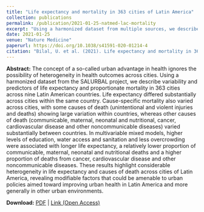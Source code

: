 ```yaml
---
title: "Life expectancy and mortality in 363 cities of Latin America"
collection: publications
permalink: /publication/2021-01-25-natmed-lac-mortality
excerpt: "Using a harmonized dataset from multiple sources, we describe variability and predictors of life expectancy and proportionate mortality in 363 cities across nine Latin American countries."
date: 2021-01-25
venue: "Nature Medicine"
paperurl: https://doi.org/10.1038/s41591-020-01214-4
citation: "Bilal, U. et al. (2021). Life expectancy and mortality in 363 cities of Latin America. <i>Nature Medicine, 27</i>(3), 463-470."
---
```


**Abstract:**
The concept of a so-called urban advantage in health ignores the possibility of heterogeneity in health outcomes across cities. Using a harmonized dataset from the SALURBAL project, we describe variability and predictors of life expectancy and proportionate mortality in 363 cities across nine Latin American countries. Life expectancy differed substantially across cities within the same country. Cause-specific mortality also varied across cities, with some causes of death (unintentional and violent injuries and deaths) showing large variation within countries, whereas other causes of death (communicable, maternal, neonatal and nutritional, cancer, cardiovascular disease and other noncommunicable diseases) varied substantially between countries. In multivariable mixed models, higher levels of education, water access and sanitation and less overcrowding were associated with longer life expectancy, a relatively lower proportion of communicable, maternal, neonatal and nutritional deaths and a higher proportion of deaths from cancer, cardiovascular disease and other noncommunicable diseases. These results highlight considerable heterogeneity in life expectancy and causes of death across cities of Latin America, revealing modifiable factors that could be amenable to urban policies aimed toward improving urban health in Latin America and more generally in other urban environments.

**Download:** [PDF](https://xizewang.github.io/files/2021-01-25-natmed-lac-mortality.pdf) \| [Link (Open Access)](https://doi.org/10.1038/s41591-020-01214-4)
